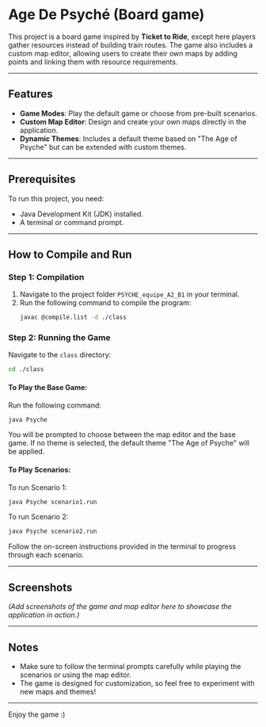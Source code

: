 # Age De Psyché (Board game)

This project is a board game inspired by **Ticket to Ride**, except here players gather resources instead of building train routes. The game also includes a custom map editor, allowing users to create their own maps by adding points and linking them with resource requirements.

---

## Features
- **Game Modes**: Play the default game or choose from pre-built scenarios.
- **Custom Map Editor**: Design and create your own maps directly in the application.
- **Dynamic Themes**: Includes a default theme based on "The Age of Psyche" but can be extended with custom themes.

---

## Prerequisites
To run this project, you need:
- Java Development Kit (JDK) installed.
- A terminal or command prompt.

---

## How to Compile and Run

### Step 1: Compilation
1. Navigate to the project folder `PSYCHE_equipe_A2_B1` in your terminal.
2. Run the following command to compile the program:
   ```bash
   javac @compile.list -d ./class
   ```

### Step 2: Running the Game
Navigate to the `class` directory:
```bash
cd ./class
```

#### To Play the Base Game:
Run the following command:
```bash
java Psyche
```
You will be prompted to choose between the map editor and the base game. If no theme is selected, the default theme "The Age of Psyche" will be applied.

#### To Play Scenarios:
To run Scenario 1:
```bash
java Psyche scenario1.run
```
To run Scenario 2:
```bash
java Psyche scenario2.run
```
Follow the on-screen instructions provided in the terminal to progress through each scenario.

---

## Screenshots
*(Add screenshots of the game and map editor here to showcase the application in action.)*

---

## Notes
- Make sure to follow the terminal prompts carefully while playing the scenarios or using the map editor.
- The game is designed for customization, so feel free to experiment with new maps and themes!

---

Enjoy the game :)

